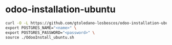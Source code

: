 # odoo-installation-ubuntu

```bash
curl -O -L https://github.com/gtoledano-losboscos/odoo-installation-ubuntu/tree/develop/OdooInstall_ubuntu.sh \
export POSTGRES_NAME="<name>" \
export POSTGRES_PASSWORD="<password>" \
source ./OdooInstall_ubuntu.sh
```
